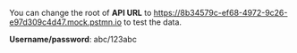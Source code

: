 You can change the root of **API URL** to https://8b34579c-ef68-4972-9c26-e97d309c4d47.mock.pstmn.io
to test the data.


**Username/password**: abc/123abc